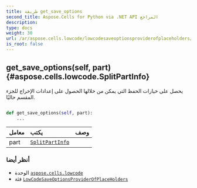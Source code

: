 ```yaml
---
title: طريقة get_save_options
second_title: Aspose.Cells for Python via .NET API المراجع
description:
type: docs
weight: 30
url: /ar/aspose.cells.lowcode/lowcodesaveoptionsproviderofplaceholders/get_save_options/
is_root: false
---
```

##  get_save_options(self, part) {#aspose.cells.lowcode.SplitPartInfo}
يحصل على خيارات الحفظ التي يمكن من خلالها الحصول على إعدادات الإخراج للجزء المقسم حاليًا.



```python

def get_save_options(self, part):
    ...
```


| معامل| يكتب| وصف|
| :- | :- | :- |
| part | [`SplitPartInfo`](/cells/python-net/ar/aspose.cells.lowcode/splitpartinfo) |  |



###  أنظر أيضا
* الوحدة [`aspose.cells.lowcode`](../../)
* فئة [`LowCodeSaveOptionsProviderOfPlaceHolders`](/cells/python-net/ar/aspose.cells.lowcode/lowcodesaveoptionsproviderofplaceholders)
